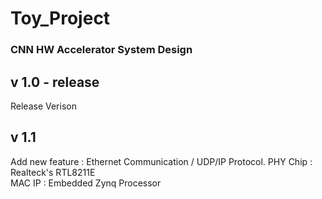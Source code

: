 # Toy_Project


### CNN HW Accelerator System Design
## v 1.0 - release
  Release Verison
## v 1.1
  Add new feature : Ethernet Communication / UDP/IP Protocol. 
  PHY Chip : Realteck's RTL8211E  
  MAC IP : Embedded Zynq Processor
  
